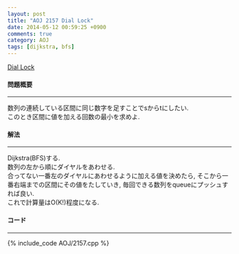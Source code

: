 ```yaml
---
layout: post
title: "AOJ 2157 Dial Lock"
date: 2014-05-12 00:59:25 +0900
comments: true
category: AOJ
tags: [dijkstra, bfs]
---
```


[Dial Lock](http://judge.u-aizu.ac.jp/onlinejudge/description.jsp?id=2157)

#### 問題概要

****

数列の連続している区間に同じ数字を足すことでsからtにしたい.  
このとき区間に値を加える回数の最小を求めよ.

#### 解法

****

Dijkstra(BFS)する.  
数列の左から順にダイヤルをあわせる.  
合ってない一番左のダイヤルにあわせるように加える値を決めたら, そこから一番右端までの区間にその値をたしていき, 毎回できる数列をqueueにプッシュすれば良い.  
これで計算量はO(K!)程度になる.  

#### コード

****

{% include_code AOJ/2157.cpp %}

